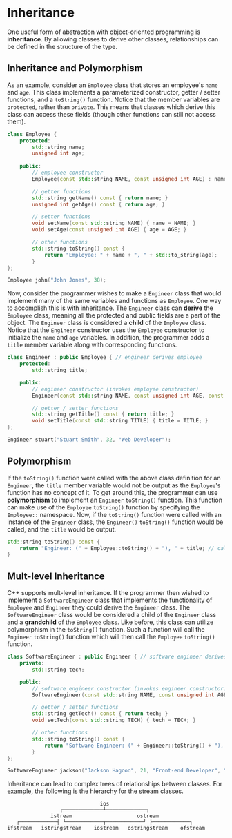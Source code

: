 # Inheritance

One useful form of abstraction with object-oriented programming is **inheritance**. By allowing classes to derive other classes, relationships can be defined in the structure of the type.

## Inheritance and Polymorphism

As an example, consider an `Employee` class that stores an employee's `name` and `age`. This class implements a parameterized constructor, getter / setter functions, and a `toString()` function. Notice that the member variables are `protected`, rather than `private`. This means that classes which derive this class can access these fields (though other functions can still not access them).

```C++
class Employee {
    protected:
        std::string name;
        unsigned int age;
    
    public:
        // employee constructor
        Employee(const std::string NAME, const unsigned int AGE) : name(NAME), age(AGE) {}

        // getter functions
        std::string getName() const { return name; }
        unsigned int getAge() const { return age; }

        // setter functions
        void setName(const std::string NAME) { name = NAME; }
        void setAge(const unsigned int AGE) { age = AGE; }

        // other functions
        std::string toString() const {
            return "Employee: " + name + ", " + std::to_string(age);
        }
};
```

```C++
Employee john("John Jones", 38);
```

Now, consider the programmer wishes to make a `Engineer` class that would implement many of the same variables and functions as `Employee`. One way to accomplish this is with inheritance. The `Engineer` class can **derive** the `Employee` class, meaning all the protected and public fields are a part of the object. The `Engineer` class is considered a **child** of the `Employee` class. Notice that the `Engineer` constructor uses the `Employee` constructor to initialize the `name` and `age` variables. In addition, the programmer adds a `title` member variable along with corresponding functions.

```C++
class Engineer : public Employee { // engineer derives employee
    protected:
        std::string title;

    public:
        // engineer constructor (invokes employee constructor)
        Engineer(const std::string NAME, const unsigned int AGE, const std::string TITLE) : Employee(NAME, AGE), title(TITLE) {}

        // getter / setter functions
        std::string getTitle() const { return title; }
        void setTitle(const std::string TITLE) { title = TITLE; }
};
```

```C++
Engineer stuart("Stuart Smith", 32, "Web Developer");
```

## Polymorphism

If the `toString()` function were called with the above class definition for an `Engineer`, the `title` member variable would not be output as the `Employee`'s function has no concept of it. To get around this, the programmer can use **polymorphism** to implement an `Engineer` `toString()` function. This function can make use of the `Employee` `toString()` function by specifying the `Employee::` namespace. Now, if the `toString()` function were called with an instance of the `Engineer` class, the `Engineer()` `toString()` function would be called, and the `title` would be output.

```C++
std::string toString() const {
    return "Engineer: (" + Employee::toString() + "), " + title; // calls the employee to string function
}
```

## Mult-level Inheritance

C++ supports mult-level inheritance. If the programmer then wished to implement a `SoftwareEngineer` class that implements the functionality of `Employee` and `Engineer` they could derive the `Engineer` class. The `SoftwareEngineer` class would be considered a child of the `Engineer` class and a **grandchild** of the `Employee` class. Like before, this class can utilize polymorphism in the `toString()` function. Such a function will call the `Engineer` `toString()` function which will then call the `Employee` `toString()` function.

```C++
class SoftwareEngineer : public Engineer { // software engineer derives engineer (which derives employee)
    private:
        std::string tech;

    public:
        // software engineer constructor (invokes engineer constructor)
        SoftwareEngineer(const std::string NAME, const unsigned int AGE, const std::string TITLE, const std::string TECH) : Engineer(NAME, AGE, TITLE), tech(TECH) {}

        // getter / setter functions
        std::string getTech() const { return tech; }
        void setTech(const std::string TECH) { tech = TECH; }

        // other functions
        std::string toString() const {
            return "Software Engineer: (" + Engineer::toString() + "), " + tech; // calls the engineer to string function (which calls the employee to string function)
        }
};
```

```C++
SoftwareEngineer jackson("Jackson Hagood", 21, "Front-end Developer", "JavaScript, React, Redux");
```

Inheritance can lead to complex trees of relationships between classes. For example, the following is the hierarchy for the stream classes.

```
                              ios
                 ┌─────────────┴─────────────┐
              istream                     ostream
   ┌────────────┤ └────────────┬────────────┘ ├────────────┐ 
ifstream   istringstream    iostream   ostringstream    ofstream
```
